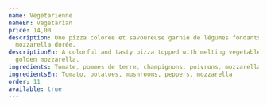 ```yaml
---
name: Végétarienne
nameEn: Vegetarian
price: 14,00
description: Une pizza colorée et savoureuse garnie de légumes fondants et de
  mozzarella dorée.
descriptionEn: A colorful and tasty pizza topped with melting vegetables and
  golden mozzarella.
ingredients: Tomate, pommes de terre, champignons, poivrons, mozzarella
ingredientsEn: Tomato, potatoes, mushrooms, peppers, mozzarella
order: 11
available: true
---
```

